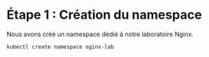 
# Étape 1 : Création du namespace

Nous avons créé un namespace dédié à notre laboratoire Nginx.

```bash
kubectl create namespace nginx-lab
